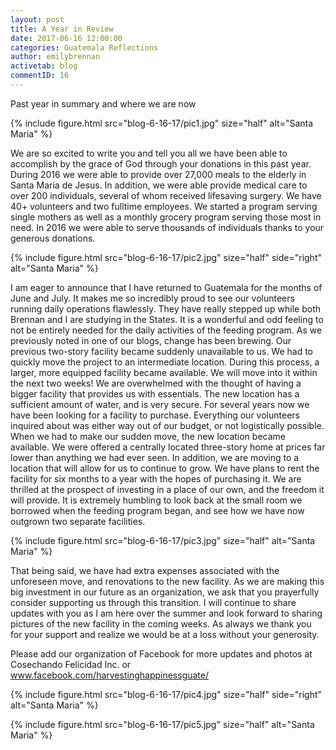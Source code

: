 ```yaml
---
layout: post
title: A Year in Review
date: 2017-06-16 12:00:00
categories: Guatemala Reflections
author: emilybrennan
activetab: blog
commentID: 16
---
```


Past year in summary and where we are now 

{% include figure.html src="blog-6-16-17/pic1.jpg" size="half" alt="Santa Maria" %}

We are so excited to write you and tell you all we have been able to accomplish by the grace of God through your donations in this past year. During 2016 we were able to provide over 27,000 meals to the elderly in Santa Maria de Jesus. In addition, we were able provide medical care to over 200 individuals, several of whom received lifesaving surgery. We have 40+ volunteers and two fulltime employees. We started a program serving single mothers as well as a monthly grocery program serving those most in need. In 2016 we were able to serve thousands of individuals thanks to your generous donations. 

{% include figure.html src="blog-6-16-17/pic2.jpg" size="half" side="right" alt="Santa Maria" %}

I am eager to announce that I have returned to Guatemala for the months of June and July. It makes me so incredibly proud to see our volunteers running daily operations flawlessly. They have really stepped up while both Brennan and I are studying in the States. It is a wonderful and odd feeling to not be entirely needed for the daily activities of the feeding program. As we previously noted in one of our blogs, change has been brewing. Our previous two-story facility became suddenly unavailable to us. We had to quickly move the project to an intermediate location. During this process, a larger, more equipped facility became available. We will move into it within the next two weeks! We are overwhelmed with the thought of having a bigger facility that provides us with essentials. The new location has a sufficient amount of water, and is very secure. For several years now we have been looking for a facility to purchase. Everything our volunteers inquired about was either way out of our budget, or not logistically possible. When we had to make our sudden move, the new location became available. We were offered a centrally located three-story home at prices far lower than anything we had ever seen. In addition, we are moving to a location that will allow for us to continue to grow. We have plans to rent the facility for six months to a year with the hopes of purchasing it. We are thrilled at the prospect of investing in a place of our own, and the freedom it will provide. It is extremely humbling to look back at the small room we borrowed when the feeding program began, and see how we have now outgrown two separate facilities. 

{% include figure.html src="blog-6-16-17/pic3.jpg" size="half" alt="Santa Maria" %}

That being said, we have had extra expenses associated with the unforeseen move, and renovations to the new facility. As we are making this big investment in our future as an organization, we ask that you prayerfully consider supporting us through this transition. I will continue to share updates with you as I am here over the summer and look forward to sharing pictures of the new facility in the coming weeks. As always we thank you for your support and realize we would be at a loss without your generosity. 

Please add our organization of Facebook for more updates and photos at Cosechando Felicidad Inc. or www.facebook.com/harvestinghappinessguate/

{% include figure.html src="blog-6-16-17/pic4.jpg" size="half" side="right" alt="Santa Maria" %}

{% include figure.html src="blog-6-16-17/pic5.jpg" size="half" alt="Santa Maria" %}
